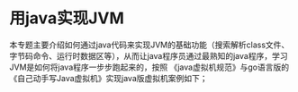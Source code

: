 # 用java实现JVM

本专题主要介绍如何通过java代码来实现JVM的基础功能（搜索解析class文件、字节码命令、运行时数据区等），从而让java程序员通过最熟知的java程序，学习JVM是如何将java程序一步步跑起来的，按照 《java虚拟机规范》与go语言版的《自己动手写Java虚拟机》实现java版虚拟机案例如下；
